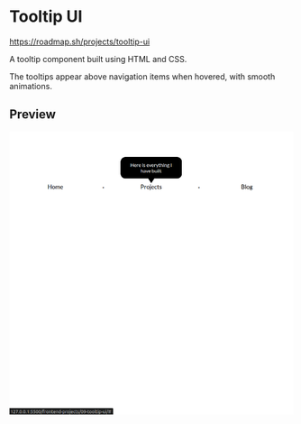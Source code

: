 # Tooltip UI

https://roadmap.sh/projects/tooltip-ui

A tooltip component built using HTML and CSS.

The tooltips appear above navigation items when hovered, with smooth animations.

## Preview

![Project Preview](./image.png)